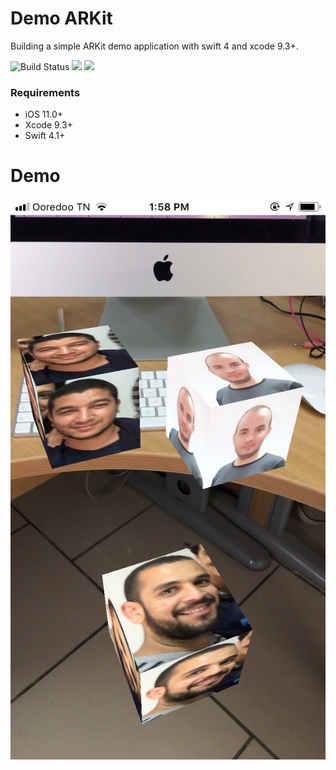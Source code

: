 # Demo ARKit
Building a simple ARKit demo application with swift 4 and xcode 9.3+. 

![Build Status](https://travis-ci.org/OussamaRomdhane/easy-converter.svg?branch=master)
![](https://img.shields.io/badge/platform-iOS-lightgrey.svg)
![](https://img.shields.io/badge/license-MIT-green.svg)

### Requirements
- iOS 11.0+ 
- Xcode 9.3+
- Swift 4.1+

# Demo
![Photo Demo](https://github.com/TrabelsiAchraf/DemoARKit/blob/master/DemoARKit/Demo%20photo/demo.jpg)
